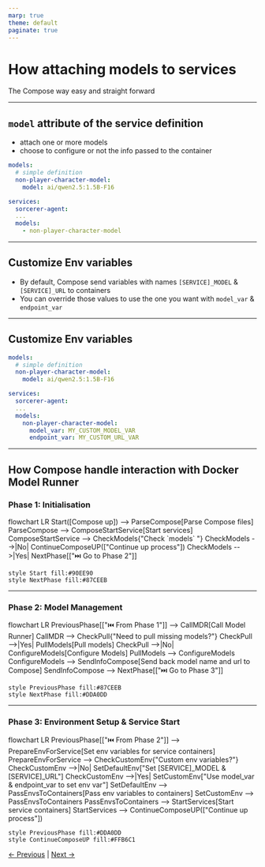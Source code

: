 ```yaml
---
marp: true
theme: default
paginate: true
---
```


# How attaching models to services
The Compose way easy and straight forward

---
## `model` attribute of the service definition
- attach one or more models
- choose to configure or not the info passed to the container

```yaml
models:
  # simple definition
  non-player-character-model:
    model: ai/qwen2.5:1.5B-F16

services:
  sorcerer-agent:
  ...
  models:
    - non-player-character-model
```
---
## Customize Env variables
- By default, Compose send variables with names `[SERVICE]_MODEL` & `[SERVICE]_URL` to containers
- You can override those values to use the one you want with `model_var` & `endpoint_var`

---
## Customize Env variables
```yaml
models:
  # simple definition
  non-player-character-model:
    model: ai/qwen2.5:1.5B-F16

services:
  sorcerer-agent:
  ...
  models:
    non-player-character-model:
      model_var: MY_CUSTOM_MODEL_VAR
      endpoint_var: MY_CUSTOM_URL_VAR
```

---
## How Compose handle interaction with Docker Model Runner

### Phase 1: Initialisation
<div class="mermaid">
flowchart LR
    Start([Compose up]) --> ParseCompose[Parse Compose files]
    ParseCompose --> ComposeStartService[Start services]
    ComposeStartService --> CheckModels{"Check `models` "}
    CheckModels -->|No| ContinueComposeUP(["Continue up process"])
    CheckModels -->|Yes| NextPhase[["⏭️ Go to Phase 2"]]

    style Start fill:#90EE90
    style NextPhase fill:#87CEEB
</div>

---
### Phase 2: Model Management
<div class="mermaid">
flowchart LR
    PreviousPhase[["⏮️ From Phase 1"]] --> CallMDR[Call Model Runner]
    CallMDR --> CheckPull{"Need to pull missing models?"}
    CheckPull -->|Yes| PullModels[Pull models]
    CheckPull -->|No| ConfigureModels[Configure Models]
    PullModels --> ConfigureModels
    ConfigureModels --> SendInfoCompose[Send back model name and url to Compose]
    SendInfoCompose --> NextPhase[["⏭️ Go to Phase 3"]]

    style PreviousPhase fill:#87CEEB
    style NextPhase fill:#DDA0DD
</div>

---
### Phase 3: Environment Setup & Service Start
<div class="mermaid">
flowchart LR
    PreviousPhase[["⏮️ From Phase 2"]] --> PrepareEnvForService[Set env variables for service containers]
    PrepareEnvForService --> CheckCustomEnv{"Custom env variables?"}
    CheckCustomEnv -->|No| SetDefaultEnv["Set [SERVICE]_MODEL & [SERVICE]_URL"]
    CheckCustomEnv -->|Yes| SetCustomEnv["Use model_var & endpoint_var to set env var"]
    SetDefaultEnv --> PassEnvsToContainers[Pass env variables to containers]
    SetCustomEnv --> PassEnvsToContainers
    PassEnvsToContainers --> StartServices[Start service containers]
    StartServices --> ContinueComposeUP(["Continue up process"])

    style PreviousPhase fill:#DDA0DD
    style ContinueComposeUP fill:#FFB6C1
</div>

[← Previous](001-model-top-level-element.md) | [Next →](../400-FUNCTION-CALLING/000-function-calling.md)
